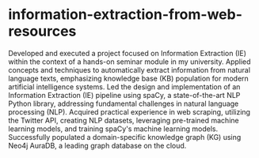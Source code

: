 # information-extraction-from-web-resources

Developed and executed a project focused on Information Extraction (IE) within the context of a hands-on seminar module in my university. Applied concepts and techniques to automatically extract information from natural language texts, emphasizing knowledge base (KB) population for modern artificial intelligence systems. Led the design and implementation of an Information Extraction (IE) pipeline using spaCy, a state-of-the-art NLP Python library, addressing fundamental challenges in natural language processing (NLP). Acquired practical experience in web scraping, utilizing the Twitter API, creating NLP datasets, leveraging pre-trained machine learning models, and training spaCy's machine learning models. Successfully populated a domain-specific knowledge graph (KG) using Neo4j AuraDB, a leading graph database on the cloud.
